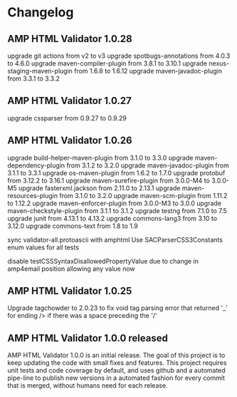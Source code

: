 # Changelog

## AMP HTML Validator 1.0.28
upgrade git actions from v2 to v3
upgrade spotbugs-annotations from 4.0.3 to 4.6.0
upgrade maven-compiler-plugin from 3.8.1 to 3.10.1
upgrade nexus-staging-maven-plugin from 1.6.8 to 1.6.12
upgrade maven-javadoc-plugin from 3.3.1 to 3.3.2

## AMP HTML Validator 1.0.27
upgrade cssparser from 0.9.27 to 0.9.29

## AMP HTML Validator 1.0.26

upgrade build-helper-maven-plugin from 3.1.0 to 3.3.0
upgrade maven-dependency-plugin from 3.1.2 to 3.2.0
upgrade maven-javadoc-plugin from 3.1.1 to 3.3.1
upgrade os-maven-plugin from 1.6.2 to 1.7.0
upgrade protobuf from 3.12.2 to 3.16.1
upgrade maven-surefire-plugin from 3.0.0-M4 to 3.0.0-M5
upgrade fasterxml.jackson from 2.11.0 to 2.13.1
upgrade maven-resources-plugin from 3.1.0 to 3.2.0
upgrade maven-scm-plugin from 1.11.2 to 1.12.2
upgrade maven-enforcer-plugin from 3.0.0-M3 to 3.0.0
upgrade maven-checkstyle-plugin from 3.1.1 to 3.1.2
upgrade testng from 7.1.0 to 7.5
upgrade junit from 4.13.1 to 4.13.2
upgrade commons-lang3 from 3.10 to 3.12.0
upgrade commons-text from 1.8 to 1.9

sync validator-all.protoascii with amphtml
Use SACParserCSS3Constants enum values for all tests

disable testCSSSyntaxDisallowedPropertyValue due to change in amp4email position allowing any value now

## AMP HTML Validator 1.0.25

Upgrade tagchowder to 2.0.23 to fix void tag parsing error that returned '_' for ending /> if there was a space preceding the '/'

## AMP HTML Validator 1.0.0 released

AMP HTML Validator 1.0.0 is an initial release. The goal of this project is to keep updating the code with small fixes and features. This project requires unit tests and code coverage by default, and uses github and a automated pipe-line to publish new versions in a automated fashion for every commit that is merged, without humans need for each release.
